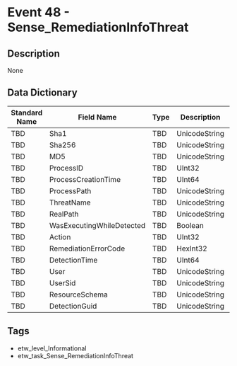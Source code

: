 # Event 48 - Sense_RemediationInfoThreat

## Description
None

## Data Dictionary
|Standard Name|Field Name|Type|Description|Sample Value|
|---|---|---|---|---|
|TBD|Sha1|TBD|UnicodeString|None|None|
|TBD|Sha256|TBD|UnicodeString|None|None|
|TBD|MD5|TBD|UnicodeString|None|None|
|TBD|ProcessID|TBD|UInt32|None|None|
|TBD|ProcessCreationTime|TBD|UInt64|None|None|
|TBD|ProcessPath|TBD|UnicodeString|None|None|
|TBD|ThreatName|TBD|UnicodeString|None|None|
|TBD|RealPath|TBD|UnicodeString|None|None|
|TBD|WasExecutingWhileDetected|TBD|Boolean|None|None|
|TBD|Action|TBD|UInt32|None|None|
|TBD|RemediationErrorCode|TBD|HexInt32|None|None|
|TBD|DetectionTime|TBD|UInt64|None|None|
|TBD|User|TBD|UnicodeString|None|None|
|TBD|UserSid|TBD|UnicodeString|None|None|
|TBD|ResourceSchema|TBD|UnicodeString|None|None|
|TBD|DetectionGuid|TBD|UnicodeString|None|None|

## Tags
* etw_level_Informational
* etw_task_Sense_RemediationInfoThreat